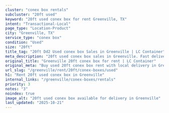 ```yaml
---
cluster: "conex box rentals"
subcluster: "20ft used"
keyword: "20ft used conex box for rent Greenville, TX"
intent: "Transactional-Local"
page_type: "Location-Product"
city: "Greenville, TX"
service_type: "conex box"
condition: "Used"
size: "20ft"
title_tag: "20ft Dd2 Used conex box Sales in Greenville | LC Container"
meta_description: "20ft used conex box sales in Greenville. Fast delivery, competitive pricing. Serving conex boxes area. Quote ID: O00. Call (214) 524-4168 for your free quote today."
original_title: "Greenville 20ft conex box for rent | LC Container"
original_meta: "Buy used 20ft conex box rent with local delivery in Greenville, TX. LC Container — local Since 2003. Request a fast quote today."
url_slug: "/greenville/rent/20ft/conex-boxes/used"
h1: "Rent 20ft used conex box in Greenville"
internal_links: "/greenville/conex-boxes/rentals"
priority: 3
notes: "3"
noindex: true
image_alt: "20ft used conex box available for delivery in Greenville"
last_updated: "2025-10-21"
---
```


<!-- TODO: Add unique city/inventory copy, images, and internal links here. -->
